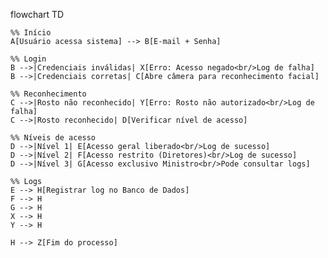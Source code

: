 flowchart TD

    %% Início
    A[Usuário acessa sistema] --> B[E-mail + Senha]

    %% Login
    B -->|Credenciais inválidas| X[Erro: Acesso negado<br/>Log de falha]
    B -->|Credenciais corretas| C[Abre câmera para reconhecimento facial]

    %% Reconhecimento
    C -->|Rosto não reconhecido| Y[Erro: Rosto não autorizado<br/>Log de falha]
    C -->|Rosto reconhecido| D[Verificar nível de acesso]

    %% Níveis de acesso
    D -->|Nível 1| E[Acesso geral liberado<br/>Log de sucesso]
    D -->|Nível 2| F[Acesso restrito (Diretores)<br/>Log de sucesso]
    D -->|Nível 3| G[Acesso exclusivo Ministro<br/>Pode consultar logs]

    %% Logs
    E --> H[Registrar log no Banco de Dados]
    F --> H
    G --> H
    X --> H
    Y --> H

    H --> Z[Fim do processo]
